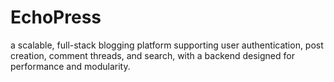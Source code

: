 # EchoPress
a scalable, full-stack blogging platform supporting user authentication, post creation, comment threads, and search, with a backend designed for performance and modularity.
